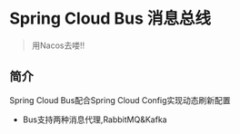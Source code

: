 # Spring Cloud Bus 消息总线
> 用Nacos去喽!!
## 简介
Spring Cloud Bus配合Spring Cloud Config实现动态刷新配置

- Bus支持两种消息代理,RabbitMQ&Kafka